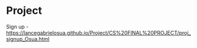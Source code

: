 # Project
Sign up
-https://lancegabrielosua.github.io/Project/CS%20FINAL%20PROJECT/proj_signup_Osua.html
